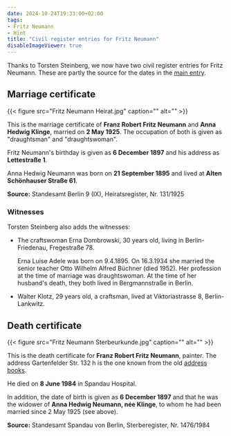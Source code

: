 ```yaml
---
date: 2024-10-24T19:33:00+02:00
tags:
- Fritz Neumann
- Hint
title: "Civil register entries for Fritz Neumann"
disableImageViewer: true
---
```


Thanks to Torsten Steinberg, we now have two civil register entries for Fritz Neumann. These are partly the source for the dates in the [main entry](/post/fritz-neumann-spandauer-volksblatt-19-2-1972/).

## Marriage certificate

{{< figure src="Fritz Neumann Heirat.jpg" caption="" alt="" >}}

This is the marriage certificate of **Franz Robert Fritz Neumann** and **Anna Hedwig Klinge**, married on **2 May 1925**. The occupation of both is given as "draughtsman" and "draughtswoman".

Fritz Neumann's birthday is given as **6 December 1897** and his address as **Lettestraße 1**.

Anna Hedwig Neumann was born on **21 September 1895** and lived at **Alten Schönhauser Straße 61**.

**Source:** Standesamt Berlin 9 (IX), Heiratsregister, Nr. 131/1925

### Witnesses

Torsten Steinberg also adds the witnesses:
* The craftswoman Erna Dombrowski, 30 years old, living in Berlin-Friedenau, Fregestraße 78.

  Erna Luise Adele was born on 9.4.1895. On 16.3.1934 she married the senior teacher Otto Wilhelm Alfred Büchner (died 1952). Her profession at the time of marriage was draughtswoman. At the time of her husband's death, they both lived in Bergmannstraße in Berlin.
* Walter Klotz, 29 years old, a craftsman, lived at Viktoriastrasse 8, Berlin-Lankwitz.

## Death certificate

{{< figure src="Fritz Neumann Sterbeurkunde.jpg" caption="" alt="" >}}

This is the death certificate for **Franz Robert Fritz Neumann**, painter. The address Gartenfelder Str. 132 h is the one known from the old [address books](https://ric-unknownartist.projektemacher.org/post/fritz-neumann-address-book-berlin/).

He died on **8 June 1984** in Spandau Hospital.

In addition, the date of birth is given as **6 December 1897** and that he was the widower of **Anna Hedwig Neumann, née Klinge**, to whom he had been married since 2 May 1925 (see above).

**Source:** Standesamt Spandau von Berlin, Sterberegister, Nr. 1476/1984
